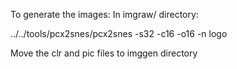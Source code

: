 
To generate the images:
In imgraw/ directory:

../../tools/pcx2snes/pcx2snes -s32 -c16 -o16 -n logo

Move the clr and pic files to imggen directory
